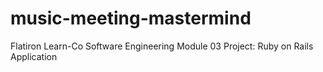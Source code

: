 # music-meeting-mastermind
Flatiron Learn-Co Software Engineering Module 03 Project: Ruby on Rails Application
